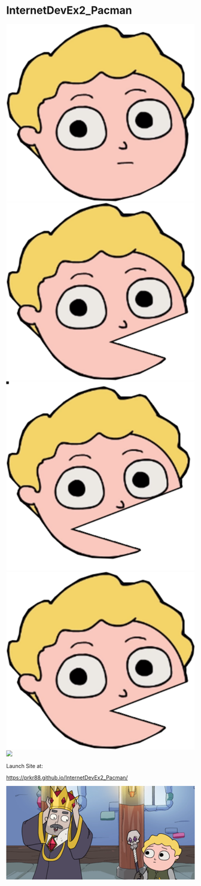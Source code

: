 # InternetDevEx2_Pacman
![](images/pacDrorAni_right1.svg)![](images/pacDrorAni_right2.svg)![](images/pacDrorAni_right3.svg)![](images/pacDrorAni_right4.svg)![](pacDrorAni_right1.svg)



Launch Site at:

https://prkr88.github.io/InternetDevEx2_Pacman/



![](images/img_welcome.png)
